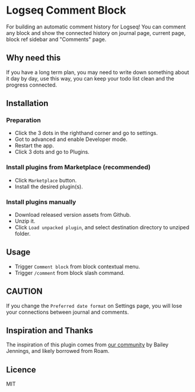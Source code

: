 # Logseq Comment Block

For building an automatic comment history for Logseq! You can comment any block and show the connected history on journal page, current page, block ref sidebar and "Comments" page.

## Why need this

If you have a long term plan, you may need to write down something about it day by day, use this way, you can keep your todo list clean and the progress connected.

## Installation

### Preparation

* Click the 3 dots in the righthand corner and go to settings.
* Got to advanced and enable Developer mode.
* Restart the app.
* Click 3 dots and go to Plugins.

### Install plugins from Marketplace (recommended)

* Click `Marketplace` button.
* Install the desired plugin(s).

### Install plugins manually

* Download released version assets from Github.
* Unzip it.
* Click `Load unpacked plugin`, and select destination directory to unziped folder.

## Usage

* Trigger `Comment block` from block contextual menu.
* Trigger `/comment` from block slash command.

## CAUTION

If you change the `Preferred date format` on Settings page, you will lose your connections between journal and comments.

## Inspiration and Thanks

The inspiration of this plugin comes from [our community](https://discord.com/channels/725182569297215569/915076465027055656/915226549857435709) by Bailey Jennings, and likely borrowed from Roam.

## Licence

MIT
